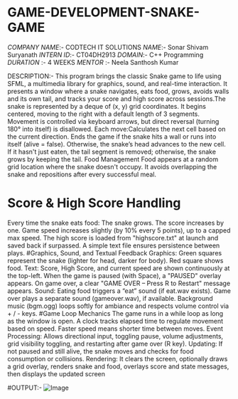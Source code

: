 # GAME-DEVELOPMENT-SNAKE-GAME
*COMPANY NAME*:- CODTECH IT SOLUTIONS
*NAME*:- Sonar Shivam Suryanath
*INTERN ID*:- CT04DH2913
*DOMAIN*:- C++ Programming
*DURATION* :- 4 WEEKS
*MENTOR* :- Neela Santhosh Kumar

DESCRIPTION:-
This program brings the classic Snake game to life using SFML, a multimedia library for graphics, sound, and real-time interaction. It presents a window where a snake navigates, eats food, grows, avoids walls and its own tail, and tracks your score and high score across sessions.The snake is represented by a deque of (x, y) grid coordinates.
It begins centered, moving to the right with a default length of 3 segments.
Movement is controlled via keyboard arrows, but direct reversal (turning 180° into itself) is disallowed.
Each move:Calculates the next cell based on the current direction.
Ends the game if the snake hits a wall or runs into itself (alive = false).
Otherwise, the snake’s head advances to the new cell. If it hasn't just eaten, the tail segment is removed; otherwise, the snake grows by keeping the tail.
 Food Management
Food appears at a random grid location where the snake doesn't occupy.
It avoids overlapping the snake and repositions after every successful meal.
# Score & High Score Handling
Every time the snake eats food:
The snake grows.
The score increases by one.
Game speed increases slightly (by 10% every 5 points), up to a capped max speed.
The high score is loaded from "highscore.txt" at launch and saved back if surpassed. A simple text file ensures persistence between plays.
#Graphics, Sound, and Textual Feedback
Graphics:
Green squares represent the snake (lighter for head, darker for body).
Red square shows food.
Text:
Score, High Score, and current speed are shown continuously at the top-left.
When the game is paused (with Space), a "PAUSED" overlay appears.
On game over, a clear "GAME OVER – Press R to Restart" message appears.
Sound:
Eating food triggers a “eat” sound (if eat.wav exists).
Game over plays a separate sound (gameover.wav), if available.
Background music (bgm.ogg) loops softly for ambiance and respects volume control via + / - keys.
#Game Loop Mechanics
The game runs in a while loop as long as the window is open.
A clock tracks elapsed time to regulate movement based on speed. Faster speed means shorter time between moves.
Event Processing:
Allows directional input, toggling pause, volume adjustments, grid visibility toggling, and restarting after game over (R key).
Updating:
If not paused and still alive, the snake moves and checks for food consumption or collisions.
Rendering:
It clears the screen, optionally draws a grid overlay, renders snake and food, overlays score and state messages, then displays the updated screen

#OUTPUT:-
![Image](https://github.com/user-attachments/assets/1173b901-f9dc-4784-8cf3-b0bcdaaec9e5)

